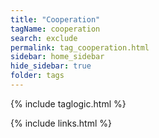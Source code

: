 ```yaml
---
title: "Cooperation"
tagName: cooperation
search: exclude
permalink: tag_cooperation.html
sidebar: home_sidebar
hide_sidebar: true
folder: tags
---
```


{% include taglogic.html %}

{% include links.html %}
